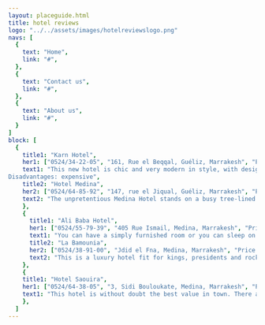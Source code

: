 ```yaml
---
layout: placeguide.html
title: hotel reviews
logo: "../../assets/images/hotelreviewslogo.png"
navs: [
  {
    text: "Home",
    link: "#",
  },
  {
    text: "Contact us",
    link: "#",
  },
  {
    text: "About us",
    link: "#",
  }
]
block: [
  {
    title1: "Karn Hotel",
    her1: ["0524/34-22-05", "161, Rue el Beqqal, Guéliz, Marrakesh", "Price:$$$", "Advantages: Modern, comfortable", "Disadvantages: expensive"],
    text1: "This new hotel is chic and very modern in style, with designer furniture and a space-age bar. The minimalist bedrooms are furnished in shades of white. All of the bedrooms have massive ensuite bathrooms. Everything is very crisp, clean, and fashionable. There are all the amenities you'd expect in a cosmopolitan city center hotel. There's also a lovely roof-terrace and a bar with Wi-Fi.<br>Advantages: modern,comfortable<br>
Disadvantages: expensive",
    title2: "Hotel Medina",
    her2: ["0524/64-85-92", "147, rue el Jiqual, Guéliz, Marrakesh", "Price: $$", "Advantages: Very clean", "Disadvantages: A bit noisy"],
    text2: "The unpretentious Medina Hotel stands on a busy tree-lined side street in the New Town near the city center. It is very popular with young travellers and tour operators. It is a modern building in traditional Moroccan style. The entrance hall is large and impressive. Rooms are small and clean, with well-appointed bathrooms. For a quieter stay, ask for one of the newer rooms at the back of the hotel in the annex.",
    },
    {
      title1: "Ali Baba Hotel",
      her1: ["0524/55-79-39", "405 Rue Ismail, Medina, Marrakesh", "Price: $", "Advantages: Great place to meet fellow travellers, right on the main square. Cheap, especially if you sleep on the terrace.", "Disadvantages: Can be rather noisy"],
      text1: "You can have a simply furnished room or you can sleep on the crowded roof terrace. All rooms have en suite baths, and there is free Wi-Fi, as well as a 24-hour exchange office. You can see the Old Market from the balconies, and some rooms have private balconies which look onto the Koutoubia Gardens.",
      title2: "La Bamounia",
      her2: ["0524/38-91-00", "Jdid el Fna, Medina, Marrakesh", "Price: $$$$$", "Advantages: One of the best hotels in the world", "Disadvantages: Rooms are small. Very expensive."],
      text2: "This is a luxury hotel fit for kings, presidents and rock stars. Since it opened in 1923, La Bamounia has always been one of the very best hotels in the world. The hotel is in 20 acres of fragrant gardens that once belonged to 18th-century Prince Bamoun. The hotel is a perfect example of traditional Moroccan architecture. It is famous for its opulence, grandeur, celebrity guest list -and very high prices. A private bungalow in the gardens will cost about $9,000 per night. Other prices start at 'only' $700 for a room in the main hotel. Breakfast is not included, and costs $40 per person. The restaurant is absolutely excellent- and the prices show this.",
    },
    {
    title1: "Hotel Saouira",
    her1: ["0524/64-38-05", "3, Sidi Bouloukate, Medina, Marrakesh", "Price: $", "Advantages: Great value, central location", "Disadvantages: No private bathrooms"],
    text1: "This hotel is without doubt the best value in town. There are no private bathrooms- you must share bath facilities with other guests. There is one shower and one toilet per floor but otherwise the hotel is perfect, and very cheap. The rooms are small but very nice and the staff is very helpful. The rooftop terrace has meals and snacks all day long, and you're just a twist and a turn away from the old market.",
    },
  ]
---
```

